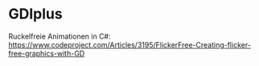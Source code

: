 # GDIplus

Ruckelfreie Animationen in C#:
https://www.codeproject.com/Articles/3195/FlickerFree-Creating-flicker-free-graphics-with-GD
